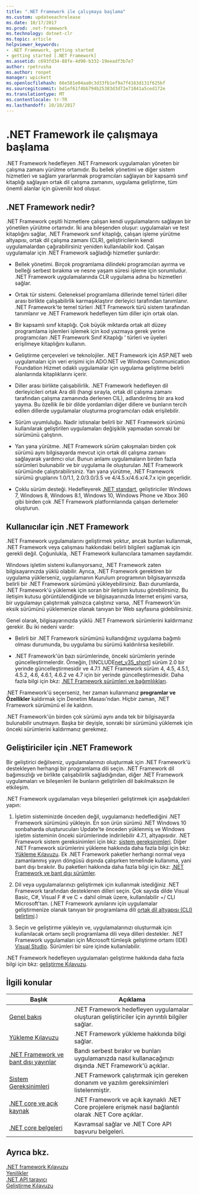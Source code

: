 ```yaml
---
title: ".NET Framework ile çalışmaya başlama"
ms.custom: updateeachrelease
ms.date: 10/17/2017
ms.prod: .net-framework
ms.technology: dotnet-clr
ms.topic: article
helpviewer_keywords:
- .NET Framework, getting started
- getting started [.NET Framework]
ms.assetid: c693fd34-88fe-4d90-b332-19eeadf3b7e7
author: rpetrusha
ms.author: ronpet
manager: wpickett
ms.openlocfilehash: 66e581e04aa0c3d33fb1ef9a7f4163d131f625bf
ms.sourcegitcommit: bd1ef61f4bb794b25383d3d72e71041a5ced172e
ms.translationtype: MT
ms.contentlocale: tr-TR
ms.lasthandoff: 10/18/2017
---
```

# <a name="get-started-with-the-net-framework"></a>.NET Framework ile çalışmaya başlama

.NET Framework hedefleyen .NET Framework uygulamaları yöneten bir çalışma zamanı yürütme ortamıdır. Bu bellek yönetimi ve diğer sistem hizmetleri ve sağlam yararlanmak programcıları sağlayan bir kapsamlı sınıf kitaplığı sağlayan ortak dil çalışma zamanını, uygulama geliştirme, tüm önemli alanlar için güvenilir kod oluşur.

<a name="Introducing"></a>
## <a name="what-is-the-net-framework"></a>.NET Framework nedir?

.NET Framework çeşitli hizmetlere çalışan kendi uygulamalarını sağlayan bir yönetilen yürütme ortamıdır. İki ana bileşenden oluşur: uygulamaları ve test kitaplığını sağlar, .NET Framework sınıf kitaplığı, çalışan işleme yürütme altyapısı, ortak dil çalışma zamanı (CLR), geliştiricilerin kendi uygulamalardan çağırabilirsiniz yeniden kullanılabilir kod. Çalışan uygulamalar için .NET Framework sağladığı hizmetler şunlardır:

- Bellek yönetimi. Birçok programlama dilindeki programcıları ayırma ve belleği serbest bırakma ve nesne yaşam süresi işleme için sorumludur. .NET Framework uygulamalarında CLR uygulama adına bu hizmetleri sağlar.

- Ortak tür sistemi. Geleneksel programlama dillerinde temel türleri diller arası birlikte çalışabilirlik karmaşıklaştırır derleyici tarafından tanımlanır. .NET Framework'te temel türleri .NET Framework türü sistem tarafından tanımlanır ve .NET Framework hedefleyen tüm diller için ortak olan.

- Bir kapsamlı sınıf kitaplığı. Çok büyük miktarda ortak alt düzey programlama işlemleri işlemek için kod yazmaya gerek yerine programcıları .NET Framework Sınıf Kitaplığı ' türleri ve üyeleri erişilmeye kitaplığını kullanın.

- Geliştirme çerçeveleri ve teknolojiler. .NET Framework için ASP.NET web uygulamaları için veri erişimi için ADO.NET ve Windows Communication Foundation Hizmet odaklı uygulamalar için uygulama geliştirme belirli alanlarında kitaplıklarını içerir.

- Diller arası birlikte çalışabilirlik. .NET Framework hedefleyen dil derleyicileri ortak Ara dili (hangi sırayla, ortak dil çalışma zamanı tarafından çalışma zamanında derlenen CIL), adlandırılmış bir ara kod yayma. Bu özellik ile bir dilde yordamları diğer dillere ve bunların tercih edilen dillerde uygulamalar oluşturma programcıları odak erişilebilir.

- Sürüm uyumluluğu. Nadir istisnalar belirli bir .NET Framework sürümü kullanılarak geliştirilen uygulamaları değişiklik yapmadan sonraki bir sürümünü çalıştırın.

- Yan yana yürütme. .NET Framework sürüm çakışmaları birden çok sürümü aynı bilgisayarda mevcut için ortak dil çalışma zamanı sağlayarak yardımcı olur. Bunun anlamı uygulamaların birden fazla sürümleri bulunabilir ve bir uygulama ile oluşturulan .NET Framework sürümünde çalıştırabilirsiniz. Yan yana yürütme, .NET Framework sürümü gruplarını 1.0/1.1, 2.0/3.0/3.5 ve 4/4.5.x/4.6.x/4.7.x için geçerlidir.

- Çoklu sürüm desteği. Hedefleyerek [.NET standart](~/docs/standard/net-standard.md), geliştiriciler Windows 7, Windows 8, Windows 8.1, Windows 10, Windows Phone ve Xbox 360 gibi birden çok .NET Framework platformlarında çalışan derlemeler oluşturun.

<a name="ForUsers"></a>
## <a name="the-net-framework-for-users"></a>Kullanıcılar için .NET Framework

.NET Framework uygulamalarını geliştirmek yoktur, ancak bunları kullanmak, .NET Framework veya çalışması hakkındaki belirli bilgileri sağlamak için gerekli değil. Çoğunlukla, .NET Framework kullanıcılara tamamen saydamdır.

Windows işletim sistemi kullanıyorsanız, .NET Framework zaten bilgisayarınızda yüklü olabilir. Ayrıca, .NET Framework gerektiren bir uygulama yüklerseniz, uygulamanın Kurulum programının bilgisayarınızda belirli bir .NET Framework sürümünü yükleyebilirsiniz. Bazı durumlarda, .NET Framework'ü yüklemek için soran bir iletişim kutusu görebilirsiniz. Bu iletişim kutusu görüntülendiğinde ve bilgisayarınızda Internet erişimi varsa, bir uygulamayı çalıştırmak yalnızca çalıştınız varsa, .NET Framework'ün eksik sürümünü yüklemenize olanak tanıyan bir Web sayfasına gidebilirsiniz.

Genel olarak, bilgisayarınızda yüklü .NET Framework sürümlerini kaldırmanız gerekir. Bu iki nedeni vardır:

- Belirli bir .NET Framework sürümünü kullandığınız uygulama bağımlı olması durumunda, bu uygulama bu sürümü kaldırılırsa kesilebilir.

- .NET Framework'ün bazı sürümlerinde, önceki sürümlerin yerinde güncelleştirmelerdir. Örneğin, [!INCLUDE[net_v35_short](../../../includes/net-v35-short-md.md)] sürüm 2.0 bir yerinde güncelleştirmesidir ve 4.7.1 .NET Framework sürüm 4, 4.5, 4.5.1, 4.5.2, 4.6, 4.6.1, 4.6.2 ve 4.7 için bir yerinde güncelleştirmesidir. Daha fazla bilgi için bkz: [.NET Framework sürümleri ve bağımlılıkları](../../../docs/framework/migration-guide/versions-and-dependencies.md).

.NET Framework'ü seçerseniz, her zaman kullanmanız **programlar ve Özellikler** kaldırmak için Denetim Masası'ndan. Hiçbir zaman, .NET Framework sürümünü el ile kaldırın.

.NET Framework'ün birden çok sürümü aynı anda tek bir bilgisayarda bulunabilir unutmayın. Başka bir deyişle, sonraki bir sürümünü yüklemek için önceki sürümlerini kaldırmanız gerekmez.

<a name="ForDevelopers"></a> 
## <a name="the-net-framework-for-developers"></a>Geliştiriciler için .NET Framework

Bir geliştirici değilseniz, uygulamalarınızı oluşturmak için .NET Framework'ü destekleyen herhangi bir programlama dili seçin. .NET Framework dil bağımsızlığı ve birlikte çalışabilirlik sağladığından, diğer .NET Framework uygulamaları ve bileşenleri ile bunların geliştirilen dil bakılmaksızın ile etkileşim.

.NET Framework uygulamaları veya bileşenleri geliştirmek için aşağıdakileri yapın:

1. İşletim sisteminizde önceden değil, uygulamanızı hedeflediğini .NET Framework sürümünü yükleyin. En son ürün sürümü .NET Windows 10 sonbaharda oluşturucuları Update'te önceden yüklenmiş ve Windows işletim sisteminin önceki sürümlerinde indirilebilir 4.7.1, altyapısıdır. .NET Framework sistem gereksinimleri için bkz: [sistem gereksinimleri](../../../docs/framework/get-started/system-requirements.md). Diğer .NET Framework sürümlerini yükleme hakkında daha fazla bilgi için bkz: [Yükleme Kılavuzu](../../../docs/framework/install/guide-for-developers.md). Ek .NET Framework paketler herhangi normal veya zamanlanmış yayın döngüsü dışında çalışırken temelinde kullanıma, yani bant dışı bırakılır. Bu paketleri hakkında daha fazla bilgi için bkz: [.NET Framework ve bant dışı sürümler](../../../docs/framework/get-started/the-net-framework-and-out-of-band-releases.md).

2. Dil veya uygulamalarınızı geliştirmek için kullanmak istediğiniz .NET Framework tarafından desteklenen dilleri seçin. Çok sayıda dilde Visual Basic, C#, Visual F # ve C + dahil olmak üzere, kullanılabilir +/ CLI Microsoft'tan. (.NET Framework aynılarını için uygulamalar geliştirmenize olanak tanıyan bir programlama dili [ortak dil altyapısı (CLI) belirtimi](http://go.microsoft.com/fwlink/?LinkId=199862).)

3. Seçin ve geliştirme yükleyin ve, uygulamalarınızı oluşturmak için kullanılacak ortamı seçili programlama dili veya dilleri destekler. .NET Framework uygulamaları için Microsoft tümleşik geliştirme ortamı (IDE) [Visual Studio](http://go.microsoft.com/fwlink/?LinkId=325532). Sürümleri bir süre içinde kullanılabilir.

.NET Framework hedefleyen uygulamaları geliştirme hakkında daha fazla bilgi için bkz: [geliştirme Kılavuzu](../../../docs/framework/development-guide.md).

## <a name="related-topics"></a>İlgili konular

| Başlık | Açıklama |
| ----- |------------ |
| [Genel bakış](../../../docs/framework/get-started/overview.md) | .NET Framework hedefleyen uygulamalar oluşturan geliştiriciler için ayrıntılı bilgiler sağlar. |
| [Yükleme Kılavuzu](../../../docs/framework/install/index.md) | .NET Framework yükleme hakkında bilgi sağlar. |  
| [.NET Framework ve bant dışı yayınlar](../../../docs/framework/get-started/the-net-framework-and-out-of-band-releases.md) | Bandı serbest bırakır ve bunları uygulamanızda nasıl kullanacağınızı dışında .NET Framework'ü açıklar. |
| [Sistem Gereksinimleri](../../../docs/framework/get-started/system-requirements.md) | .NET Framework çalıştırmak için gereken donanım ve yazılım gereksinimleri listelenmiştir. |
| [.NET core ve açık kaynak](../../../docs/framework/get-started/net-core-and-open-source.md) | .NET Framework ve açık kaynaklı .NET Core projelere erişmek nasıl bağlantılı olarak .NET Core açıklar. |
| [.NET core belgeleri](https://docs.microsoft.com/dotnet/) | Kavramsal sağlar ve .NET Core API başvuru belgeleri. |

## <a name="see-also"></a>Ayrıca bkz.

[.NET framework Kılavuzu](../../../docs/framework/index.md)   
[Yenilikler](../../../docs/framework/whats-new/index.md)   
[.NET API tarayıcı](/dotnet/api/)   
[Geliştirme Kılavuzu](../../../docs/framework/development-guide.md)
